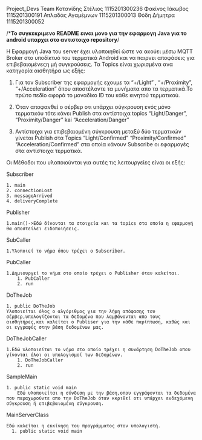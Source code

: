Project_Devs Team
Κοτανίδης Στέλιος 1115201300236
Φακίνος Ιάκωβος 1115201300191
Απλαδάς Αγαμέμνων 1115201300013
Θόδη Δήμητρα 1115201300052

/*****Το συγκεκριμενο README ειναι μονο για την εφαρμογη Java για το android υπαρχει στο αντιστοιχο repository****/

Η Εφαρμογή Java του server έχει υλοποιηθεί ώστε να ακούει μέσω MQTT Broker στο υποδίκτυό του τερματικά Android και να παιρνει αποφάσεις για επιβεβαιομένεςη μή συγκρούσεις.
Τα Topics είναι χωρισμένα ανα κατηγορία αισθητήρα ως εξής:

1. Για τον Subscriber της εφαρμογής εχουμε τα “+/Light” , “+/Proximity”, “+/Acceleration” όπου αποστέλοντε τα μυνήματα απο τα τερματικά.Το πρώτο πεδίο αφορά το μοναδίκο ID του κάθε κινητού τερματικού.

2. Όταν αποφανθεί ο σέρβερ οτι υπάρχει σύγκρουση ενός μόνο τερματικόυ τότε κάνει Publish στα αντίστοιχα topics “Light/Danger”, “Proximity/Danger” kai “Acceleration/Danger”

3. Αντίστοιχα για επιβεβαιομένη σύγκρουση μεταξύ δύο τερματικών γίνεται Publish στα Topics “Light/Confirmed” “Proximity/Confirmed” “Acceleration/Confirmed” στα οποία κάνουν Subscribe οι εφαρμογές στα αντίστοιχα τερματικά.

Οι Μέθοδοι που υλοποιούνται για αυτές τις λειτουργείες είναι οι εξής:  
  >
Subscriber
  >
    1. main  
    2. connectionLost  
    3. messageArrived  
    4. deliveryComplete  
  >  
Publisher
  >
    1.main()->Εδώ δίνονται τα στοιχεία και τα topics στα οποία η εφαρμογή θα αποστείλει ειδοποιήσεις. 
  >
SubCaller  
  >
    1.Υλοποιεί το νήμα όπου τρέχει ο Subscriber.  
  >  
PubCaller
  >
    1.Δημιουργεί το νήμα στο οποίο τρέχει ο Publisher όταν καλείται.  
        1. PubCaller    
        2. run
  >        
DoTheJob 
  >
    1. public DoTheJob 
    Υλοποιείται όλος ο αλγόριθμος για την λήψη απόφασης του σέρβερ,υπολογίζονται τα δεδομένα που λαμβάνονται απο τους αισθητήρες,και καλείται ο Publiser για την κάθε παρίπτωση, καθώς και οι εγγραφές στην βάση δεδομένων μας.  
  >
DoTheJobCaller    
  >
    1.Εδώ υλοποιείται το νήμα στο οποίο τρέχει η συνάρτηση DoTheJob οπου γίνονται όλοι οι υπολογισμοί των δεδομένων.  
        1. DoTheJobCaller  
        2. run  
  >
SampleMain
  >
    1. public static void main  
        Εδώ υλοποιείται η σύνδεση με την βάση,οπου εγγράφονται τα δεδομένα που παραχωρούντε απο την DoTheJob όταν κκριθεί οτι υπάρχει ενδεχόμενη σύγκρουση ή επιβεβαιομένη σύγκρουση.  
MainServerClass  
  >
    Εδώ καλείται η εκκίνηση του προγράμματος στον υπολογιστή.  
      1. public static void main  
  >